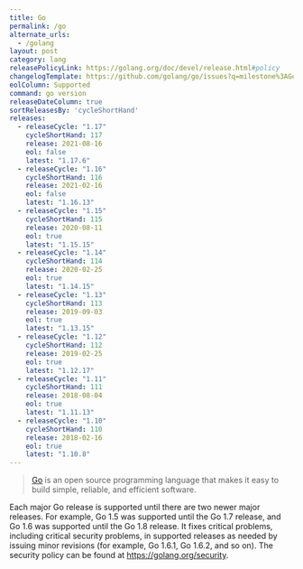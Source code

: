 ```yaml
---
title: Go
permalink: /go
alternate_urls:
  - /golang
layout: post
category: lang
releasePolicyLink: https://golang.org/doc/devel/release.html#policy
changelogTemplate: https://github.com/golang/go/issues?q=milestone%3AGo__LATEST__
eolColumn: Supported
command: go version
releaseDateColumn: true
sortReleasesBy: 'cycleShortHand'
releases:
  - releaseCycle: "1.17"
    cycleShortHand: 117
    release: 2021-08-16
    eol: false
    latest: "1.17.6"
  - releaseCycle: "1.16"
    cycleShortHand: 116
    release: 2021-02-16
    eol: false
    latest: "1.16.13"
  - releaseCycle: "1.15"
    cycleShortHand: 115
    release: 2020-08-11
    eol: true
    latest: "1.15.15"
  - releaseCycle: "1.14"
    cycleShortHand: 114
    release: 2020-02-25
    eol: true
    latest: "1.14.15"
  - releaseCycle: "1.13"
    cycleShortHand: 113
    release: 2019-09-03
    eol: true
    latest: "1.13.15"
  - releaseCycle: "1.12"
    cycleShortHand: 112
    release: 2019-02-25
    eol: true
    latest: "1.12.17"
  - releaseCycle: "1.11"
    cycleShortHand: 111
    release: 2018-08-04
    eol: true
    latest: "1.11.13"
  - releaseCycle: "1.10"
    cycleShortHand: 110
    release: 2018-02-16
    eol: true
    latest: "1.10.8"
---
```


> [Go](https://golang.org/) is an open source programming language that makes it easy to build simple, reliable, and efficient software.

Each major Go release is supported until there are two newer major releases. For example, Go 1.5 was supported until the Go 1.7 release, and Go 1.6 was supported until the Go 1.8 release. It fixes critical problems, including critical security problems, in supported releases as needed by issuing minor revisions (for example, Go 1.6.1, Go 1.6.2, and so on). The security policy can be found at <https://golang.org/security>.
